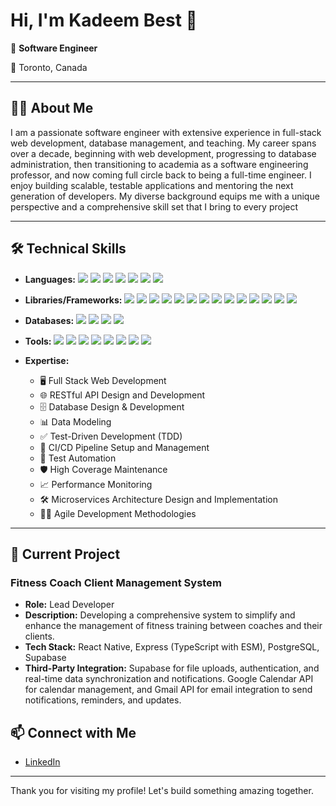 # Hi, I'm Kadeem Best 👋

🔧 **Software Engineer**

📍 Toronto, Canada

---

## 👨‍💻 About Me

I am a passionate software engineer with extensive experience in full-stack web development, database management, and teaching. My career spans over a decade, beginning with web development, progressing to database administration, then transitioning to academia as a software engineering professor, and now coming full circle back to being a full-time engineer. I enjoy building scalable, testable applications and mentoring the next generation of developers. My diverse background equips me with a unique perspective and a comprehensive skill set that I bring to every project


---

## 🛠 Technical Skills

- **Languages:**
  <img src="https://img.shields.io/badge/javascript-%23323330.svg?style=plastic&logo=javascript&logoColor=%23F7DF1E"/>
  <img src="https://img.shields.io/badge/typescript-%23007ACC.svg?style=plastic&logo=typescript&logoColor=white"/>
  <img src="https://img.shields.io/badge/python-3670A0?style=plastic&logo=python&logoColor=ffdd54"/>
  <img src="https://img.shields.io/badge/java-%23b07219.svg?style=plastic&logo=java&logoColor=white"/>
  <img src="https://img.shields.io/badge/php-%23777BB4.svg?style=plastic&logo=php&logoColor=white"/>
  <img src="https://img.shields.io/badge/c%23-%23239120.svg?style=plastic&logo=c-sharp&logoColor=white"/>
  <img src="https://img.shields.io/badge/sql-%23007396.svg?style=plastic&logo=sql&logoColor=white"/>

- **Libraries/Frameworks:**
  <img src="https://img.shields.io/badge/react-%2320232a.svg?style=plastic&logo=react&logoColor=%2361DAFB"/>
  <img src="https://img.shields.io/badge/react_native-%2320232a.svg?style=plastic&logo=react&logoColor=%2361DAFB"/>
  <img src="https://img.shields.io/badge/react_testing_library-%23E33332.svg?style=plastic&logo=testing-library&logoColor=white"/>
  <img src="https://img.shields.io/badge/jquery-%230769AD.svg?style=plastic&logo=jquery&logoColor=white"/>
  <img src="https://img.shields.io/badge/node.js-%23339933.svg?style=plastic&logo=node.js&logoColor=white"/>
  <img src="https://img.shields.io/badge/express-%23000000.svg?style=plastic&logo=express&logoColor=white"/>
  <img src="https://img.shields.io/badge/prisma-%232D3748.svg?style=plastic&logo=prisma&logoColor=white"/>
  <img src="https://img.shields.io/badge/flask-%23000000.svg?style=plastic&logo=flask&logoColor=white"/>
  <img src="https://img.shields.io/badge/django-%23092E20.svg?style=plastic&logo=django&logoColor=white"/>
  <img src="https://img.shields.io/badge/spring_boot-%236DB33F.svg?style=plastic&logo=spring-boot&logoColor=white"/>
  <img src="https://img.shields.io/badge/laravel-%23FF2D20.svg?style=plastic&logo=laravel&logoColor=white"/>
  <img src="https://img.shields.io/badge/magento-%23EE672F.svg?style=plastic&logo=magento&logoColor=white"/>
  <img src="https://img.shields.io/badge/mongoose-%23880000.svg?style=plastic&logo=mongoose&logoColor=white"/>
  <img src="https://img.shields.io/badge/sqlalchemy-%23d65a34.svg?style=plastic&logo=sqlalchemy&logoColor=white"/>

- **Databases:**
  <img src="https://img.shields.io/badge/postgresql-%23336791.svg?style=plastic&logo=postgresql&logoColor=white"/>
  <img src="https://img.shields.io/badge/mysql-%234479A1.svg?style=plastic&logo=mysql&logoColor=white"/>
  <img src="https://img.shields.io/badge/sql_server-%23CC2927.svg?style=plastic&logo=microsoft-sql-server&logoColor=white"/>
  <img src="https://img.shields.io/badge/mongodb-%2347A248.svg?style=plastic&logo=mongodb&logoColor=white"/>

- **Tools:**
  <img src="https://img.shields.io/badge/vite-%23646CFF.svg?style=plastic&logo=vite&logoColor=white"/>
  <img src="https://img.shields.io/badge/docker-%232496ED.svg?style=plastic&logo=docker&logoColor=white"/>
  <img src="https://img.shields.io/badge/git-%23F05033.svg?style=plastic&logo=git&logoColor=white"/>
  <img src="https://img.shields.io/badge/github_actions-%232671E5.svg?style=plastic&logo=github-actions&logoColor=white"/>
  <img src="https://img.shields.io/badge/travis_ci-%233EAAAF.svg?style=plastic&logo=travis-ci&logoColor=white"/>
  <img src="https://img.shields.io/badge/new_relic-%23009BDF.svg?style=plastic&logo=new-relic&logoColor=white"/>
  <img src="https://img.shields.io/badge/supabase-%233ECF8E.svg?style=plastic&logo=supabase&logoColor=white"/>
  <img src="https://img.shields.io/badge/firebase-%23039BE5.svg?style=plastic&logo=firebase&logoColor=white"/>


- **Expertise:**
  - 🖥️ Full Stack Web Development
  - 🌐 RESTful API Design and Development
  - 🗄️ Database Design & Development
  - 📊 Data Modeling
  - ✅ Test-Driven Development (TDD)
  - 🔄 CI/CD Pipeline Setup and Management
  - 🤖 Test Automation
  - 🛡️ High Coverage Maintenance
  - 📈 Performance Monitoring
  - 🛠️ Microservices Architecture Design and Implementation
  - 🧑‍💼 Agile Development Methodologies

---

## 🚀 Current Project

### Fitness Coach Client Management System
- **Role:** Lead Developer
- **Description:** Developing a comprehensive system to simplify and enhance the management of fitness training between coaches and their clients.
- **Tech Stack:** React Native, Express (TypeScript with ESM), PostgreSQL, Supabase
- **Third-Party Integration:** Supabase for file uploads, authentication, and real-time data synchronization and notifications. Google Calendar API for calendar management, and Gmail API for email integration to send notifications, reminders, and updates.


## 📫 Connect with Me

- [LinkedIn](https://www.linkedin.com/in/kadeem-best-94b4b7126/)

---

Thank you for visiting my profile! Let's build something amazing together.
